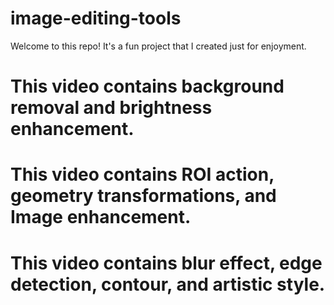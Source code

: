 # image-editing-tools

Welcome to this repo! It's a fun project that I created just for enjoyment.

# This video contains background removal and brightness enhancement.

# This video contains ROI action, geometry transformations, and Image enhancement.

# This video contains blur effect, edge detection, contour, and artistic style.
